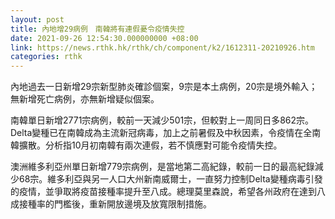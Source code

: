 ```yaml
---
layout: post
title: 內地增29病例　南韓將有連假憂令疫情失控
date: 2021-09-26 12:54:30.000000000 +08:00
link: https://news.rthk.hk/rthk/ch/component/k2/1612311-20210926.htm
categories: rthk
---
```


內地過去一日新增29宗新型肺炎確診個案，9宗是本土病例，20宗是境外輸入；無新增死亡病例，亦無新增疑似個案。

南韓單日新增2771宗病例，較前一天減少501宗，但較對上一周同日多862宗。Delta變種已在南韓成為主流新冠病毒，加上之前暑假及中秋因素，令疫情在全南韓擴散。分析指10月初南韓有兩次連假，若不慎應對可能令疫情失控。

澳洲維多利亞州單日新增779宗病例，是當地第二高紀錄，較前一日的最高紀錄減少68宗。維多利亞與另一人口大州新南威爾士，一直努力控制Delta變種病毒引發的疫情，並爭取將疫苗接種率提升至八成。總理莫里森說，希望各州政府在達到八成接種率的門檻後，重新開放邊境及放寬限制措施。
